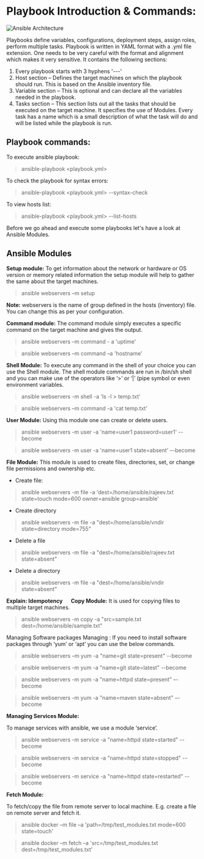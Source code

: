 # Playbook Introduction & Commands:

![Ansible Architecture](https://github.com/rajeevsh990/masteringansible/blob/master/images/playbook-structure.png)

Playbooks define variables, configurations, deployment steps, assign roles, perform multiple tasks. Playbook is written in YAML format with a .yml file extension. One needs to be very careful with the format and alignment which makes it very sensitive.
It contains the following sections:
1.	Every playbook starts with 3 hyphens '---'
2.	Host section – Defines the target machines on which the playbook should run. This is based on the Ansible inventory file.
3.	Variable section – This is optional and can declare all the variables needed in the playbook. 
4.	Tasks section – This section lists out all the tasks that should be executed on the target machine. It specifies the use of Modules. Every task has a name which is a small description of what the task will do and will be listed while the playbook is run.

## Playbook commands:
To execute ansible playbook:  
> ansible-playbook <playbook.yml>

To check the playbook for syntax errors:  
> ansible-playbook <playbook.yml> --syntax-check

To view hosts list:  
> ansible-playbook <playbook.yml> --list-hosts

Before we go ahead and execute some playbooks let's have a look at Ansible Modules. 

## Ansible Modules

**Setup  module:**
To get information about the network or hardware or OS version or memory related information the setup module will help to gather the same about the target machines.

> ansible webservers –m setup

**Note:** webservers is the name of group defined in the hosts (inventory) file. You can change this as per your configuration.  


**Command module:**
The command module simply executes a specific command on the target machine and gives the output.
> ansible webservers –m command - a 'uptime'

> ansible webservers –m command –a 'hostname'

**Shell Module:**
To execute any command in the shell of your choice you can use the Shell module. The shell module commands are run in /bin/sh shell and you can make use of the operators like ‘>’ or ‘|’ (pipe symbol or even environment variables.
> ansible webservers -m shell -a 'ls -l > temp.txt'

> ansible webservers –m command -a 'cat temp.txt'

**User Module:** 
Using this module one can create or delete users.

> ansible webservers -m user -a 'name=user1 password=user1' --become

> ansible webservers -m user -a 'name=user1 state=absent' –-become

**File Module:**
This module is used to create files, directories, set, or change file permissions and ownership etc. 

-	Create file:

> ansible webservers -m file -a 'dest=/home/ansible/rajeev.txt state=touch mode=600 owner=ansible group=ansible'

-	Create directory

> ansible webservers -m file -a "dest=/home/ansible/vndir state=directory mode=755"

-	Delete a file

> ansible webservers -m file -a "dest=/home/ansible/rajeev.txt state=absent"

-	Delete a directory

> ansible webservers -m file -a "dest=/home/ansible/vndir state=absent"

**Explain: Idempotency**
 
**Copy Module:**
It is used for copying files to multiple target machines.

> ansible webservers -m copy -a "src=sample.txt dest=/home/ansible/sample.txt"

Managing Software packages Managing : If you need to install software packages through ‘yum’ or ‘apt’ you can use the below commands.

> ansible webservers –m yum -a "name=git state=present" --become


> ansible webservers -m yum -a "name=git state=latest" --become

> ansible webservers -m yum -a "name=httpd state=present" –-become

> ansible webservers -m yum -a "name=maven state=absent" –-become

**Managing Services Module:**

To manage services with ansible, we use a module ‘service’.

> ansible webservers -m service -a "name=httpd state=started" --become

> ansible webservers -m service -a "name=httpd state=stopped" --become

> ansible webservers -m service -a "name=httpd state=restarted" --become

**Fetch Module:**

To fetch/copy the file from remote server to local machine. E.g. create a file on remote server and fetch it.

> ansible docker –m file –a 'path=/tmp/test_modules.txt mode=600 state=touch'

> ansible docker –m fetch –a 'src=/tmp/test_modules.txt dest=/tmp/test_modules.txt'
